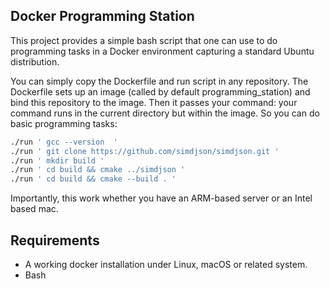 ## Docker Programming Station


This project provides a simple bash script that one can use to do programming tasks in a
Docker environment capturing a standard Ubuntu distribution. 

You can simply copy the Dockerfile and run script in any repository.
The Dockerfile sets up an image (called by default programming_station) and bind this
repository to the image. Then it passes your command: your command runs in the current
directory but within the image. So you can do basic programming tasks:

```bash
./run ' gcc --version  '
./run ' git clone https://github.com/simdjson/simdjson.git '
./run ' mkdir build '
./run ' cd build && cmake ../simdjson '
./run ' cd build && cmake --build . '
```

Importantly, this work whether you have an ARM-based server or an Intel based mac.


## Requirements

- A working docker installation under Linux, macOS or related system.
- Bash

